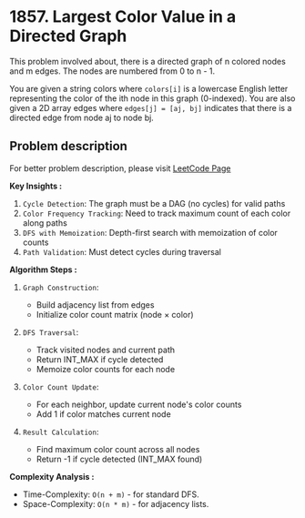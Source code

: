 # 1857. Largest Color Value in a Directed Graph

This problem involved about, there is a directed graph of n colored nodes and m edges. The nodes are numbered from 0 to n - 1.

You are given a string colors where `colors[i]` is a lowercase English letter representing the color of the ith node in this graph (0-indexed). You are also given a 2D array edges where `edges[j] = [aj, bj]` indicates that there is a directed edge from node aj to node bj.

## Problem description

For better problem description, please visit [LeetCode Page](https://leetcode.com/problems/largest-color-value-in-a-directed-graph/description)

**Key Insights :**<br/>

1. `Cycle Detection`: The graph must be a DAG (no cycles) for valid paths
2. `Color Frequency Tracking`: Need to track maximum count of each color along paths
3. `DFS with Memoization`: Depth-first search with memoization of color counts
4. `Path Validation`: Must detect cycles during traversal

**Algorithm Steps :**<br/>

1. `Graph Construction`:

    - Build adjacency list from edges
    - Initialize color count matrix (node × color)

2. `DFS Traversal`:

    - Track visited nodes and current path
    - Return INT_MAX if cycle detected
    - Memoize color counts for each node

3. `Color Count Update`:

    - For each neighbor, update current node's color counts
    - Add 1 if color matches current node

4. `Result Calculation`:
    - Find maximum color count across all nodes
    - Return -1 if cycle detected (INT_MAX found)

**Complexity Analysis :**<br/>

-   Time-Complexity: `O(n + m)` - for standard DFS.
-   Space-Complexity: `O(n * m)` - for adjacency lists.
